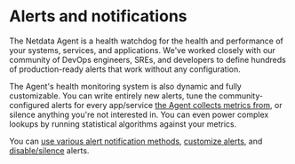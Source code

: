 # Alerts and notifications

The Netdata Agent is a health watchdog for the health and performance of your systems, services, and applications. We've
worked closely with our community of DevOps engineers, SREs, and developers to define hundreds of production-ready
alerts that work without any configuration.

The Agent's health monitoring system is also dynamic and fully customizable. You can write entirely new alerts, tune the
community-configured alerts for every app/service [the Agent collects metrics from](https://github.com/netdata/netdata/blob/master/collectors/COLLECTORS.md), or
silence anything you're not interested in. You can even power complex lookups by running statistical algorithms against
your metrics.

You can [use various alert notification methods](https://github.com/netdata/netdata/edit/master/docs/monitor/enable-notifications.md), 
[customize alerts](https://github.com/netdata/netdata/blob/master/health/REFERENCE.md), and 
[disable/silence](https://github.com/netdata/netdata/blob/master/health/REFERENCE.md#disable-or-silence-alerts) alerts.
